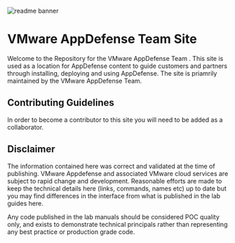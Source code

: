 ![readme banner](https://vmc-field-team.github.io/assets/images/splash_01.jpg)

# VMware AppDefense Team Site
Welcome to the Repository for the VMware AppDefense Team . This site is used as a location for AppDefense content to guide customers and partners through installing, deploying and using AppDefense. The site is priamrily maintained by the VMware AppDefense Team.

## Contributing Guidelines
In order to become a contributor to this site you will need to be added as a collaborator.

## Disclaimer
The information contained here was correct and validated at the time of publishing. VMware Appdefense and associated VMware cloud services are subject to rapid change and development. Reasonable efforts are made to keep the technical details here (links, commands, names etc) up to date but you may find differences in the interface from what is published in the lab guides here.

Any code published in the lab manuals should be considered POC quality only, and exists to demonstrate technical principals rather than representing any best practice or production grade code.

